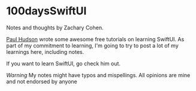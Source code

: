 # 100daysSwiftUI

Notes and thoughts by Zachary Cohen.

[Paul Hudson](https://github.com/twostraws) wrote some awesome free tutorials on learning SwiftUI. As part of my commitment to learning, I'm going to try to post a lot of my learnings here, including notes.

If you want to learn SwiftUI, go check him out.

_Warning_ My notes might have typos and mispellings. All opinions are mine and not endorsed by anyone
